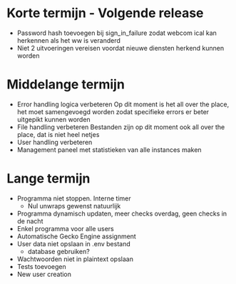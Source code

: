 # Korte termijn - Volgende release
- Password hash toevoegen bij sign_in_failure zodat webcom ical kan herkennen als het ww is veranderd
- Niet 2 uitvoeringen vereisen voordat nieuwe diensten herkend kunnen worden

# Middelange termijn
- Error handling logica verbeteren
    Op dit moment is het all over the place, het moet samengevoegd worden zodat specifieke errors er beter uitgepikt kunnen worden
- File handling verbeteren
    Bestanden zijn op dit moment ook all over the place, dat is niet heel netjes
- User handling verbeteren
- Management paneel met statistieken van alle instances maken

# Lange termijn
- Programma niet stoppen. Interne timer
    - Nul unwraps gewenst natuurlijk
- Programma dynamisch updaten, meer checks overdag, geen checks in de nacht
- Enkel programma voor alle users
- Automatische Gecko Engine assignment
- User data niet opslaan in .env bestand
    - database gebruiken?
- Wachtwoorden niet in plaintext opslaan
- Tests toevoegen
- New user creation
